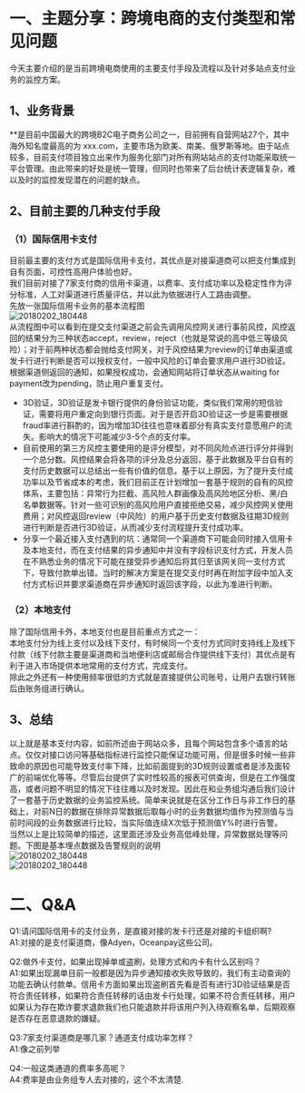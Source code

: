 # 一、主题分享：跨境电商的支付类型和常见问题
今天主要介绍的是当前跨境电商使用的主要支付手段及流程以及针对多站点支付业务的监控方案。
## 1、业务背景
**是目前中国最大的跨境B2C电子商务公司之一，目前拥有自营网站27个，其中海外知名度最高的为 xxx.com，主要市场为欧美、南美、俄罗斯等地。由于站点较多，目前支付项目独立出来作为服务化部门对所有网站站点的支付功能采取统一平台管理。由此带来的好处是统一管理，但同时也带来了后台统计表逻辑复杂，难以及时的监控发现潜在的问题的缺点。
## 2、目前主要的几种支付手段
### （1）国际信用卡支付
目前最主要的支付方式是国际信用卡支付，其优点是对接渠道商可以把支付集成到自有页面，可控性高用户体验也好。</br> 
我们目前对接了7家支付商的信用卡渠道，以费率、支付成功率以及稳定性作为评分标准，人工对渠道进行质量评估，并以此为依据进行人工路由调整。</br> 
先放一张国际信用卡业务的基本流程图</br> 
![20180202_180448](http://wechat.lixf.cn/img/20180202_193146.png)</br> 
从流程图中可以看到在提交支付渠道之前会先调用风控网关进行事前风控，风控返回的结果分为三种状态accept，review，reject（也就是常说的高中低三等级风险）；对于前两种状态都会抛给支付网关，对于风控结果为review的订单由渠道或发卡行进行判断是否可以授权支付，一般中风险的订单会要求用户进行3D验证。根据渠道侧返回的通知，如果授权成功，会通知网站将订单状态从waiting for payment改为pending，防止用户重复支付。</br>

- 3D验证，3D验证是发卡银行提供的身份验证功能，类似我们常用的短信验证，需要将用户重定向到银行页面。对于是否开启3D验证这一步是需要根据fraud率进行斟酌的，因为增加3D往往也意味着部分有真实支付意愿用户的流失。影响大的情况下可能减少3-5个点的支付率。
- 目前使用的第三方风控主要使用的是评分模型，对不同风险点进行评分并得到一个总分数。风控结果会将各项的评分及总分返回，基于此数据及平台自有的支付历史数据可以总结出一些有价值的信息。基于以上原因，为了提升支付成功率以及节省成本的考虑，我们目前正在计划增加一套基于规则的自有的风控体系，主要包括：异常行为拦截、高风险人群画像及高风险地区分析、黑/白名单数据等。针对一些可识别的高风险用户直接拒绝交易，减少风控网关使用费用；对风控返回review（中风险）的用户基于历史支付数据及往期3D规则进行判断是否进行3D验证，从而减少支付流程提升支付成功率。
- 分享一个最近接入支付遇到的坑：通常同一个渠道商下可能会同时接入信用卡及本地支付，而在支付结果的异步通知中并没有字段标识支付方式，开发人员在不熟悉业务的情况下可能在接受异步通知后将其归至该网关同一支付方式下，导致付款单出错。当时的解决方案是在提交支付时再在附加字段中加入支付方式标识并要求渠道商在异步通知时返回该字段，以此为准进行判断。
### （2）本地支付
除了国际信用卡外，本地支付也是目前重点方式之一： </br>
本地支付分为线上支付以及线下支付，有时候同一个支付方式同时支持线上及线下付款（线下付款主要是渠道商和当地便利店或邮局合作提供线下支付）其优点是有利于进入市场提供本地常用的支付方式，完成支付。</br>
除此之外还有一种使用频率很低的方式就是直接提供公司账号，让用户去银行转账后由账务组进行确认。</br>
## 3、总结
以上就是基本支付内容，如前所述由于网站众多，且每个网站包含多个语言的站点。仅仅对接口访问等基础指标进行监控只能保证功能可用，但是很多时候一些非致命的原因也可能导致支付率下降，比如前面提到的3D规则设置或者是涉及面较广的前端优化等等。尽管后台提供了实时性较高的报表可供查询，但是在工作强度高，或者问题不明显的情况下往往难以及时发现。因此在和业务组沟通后我们设计了一套基于历史数据的业务监控系统。简单来说就是在区分工作日与非工作日的基础上，对前N日的数据在排除异常数据后取每小时的业务数据均值作为预测值与当前时间段的业务数据进行比较，当实际值连续X次低于预测值Y%时进行告警。</br>
当然以上是比较简单的描述，这里面还涉及业务高低峰处理，异常数据处理等问题。下图是基本埋点数据及告警规则的说明</br>
![20180202_180448](http://wechat.lixf.cn/img/20180202_193618.png)</br> 
![20180202_180448](http://wechat.lixf.cn/img/20180202_193622.png)</br> 
# 二、Q&A
Q1:请问国际信用卡的支付业务，是直接对接的发卡行还是对接的卡组织啊?</br> 
A1:对接的是支付渠道商，像Adyen，Oceanpay这些公司。</br> 

Q2:做外卡支付，如果出现掉单或盗刷，处理方式和内卡有什么区别吗？</br> 
A1:如果出现漏单目前一般都是因为异步通知接收失败导致的，我们有主动查询的功能去确认付款单。信用卡方面如果出现盗刷首先看是否有进行3D验证结果是否符合责任转移，如果符合责任转移的话由发卡行处理，如果不符合责任转移，用户如果认为存在欺诈要求退款我们也只能退款并将该用户列入待观察名单，后期观察是否存在恶意退款的嫌疑。</br> 

Q3:7家支付渠道商是哪几家？通道支付成功率怎样？</br> 
A1:像之前列举

Q4:一般这类通道的费率多高呢？</br> 
A4:费率是由业务组专人去对接的，这个不太清楚.</br> 
